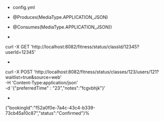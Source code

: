 - config.yml

- @Produces(MediaType.APPLICATION_JSON)

- @Consumes(MediaType.APPLICATION_JSON))


-
curl -X GET 'http://localhost:8082/fitness/status/classId/12345?userId=12345'

-
curl -X POST 'http://localhost:8082/fitness/status/classes/123/users/121?waitlist=true&source=web' \
-H 'Content-Type:application/json' \
-d '{"preferredTime" : "23","notes":"fcgvbhjk"}'

-
{"bookingId":"f52a0f0e-7a4c-43c4-b339-73cb45a10c87","status":"Confirmed"}%                                                                  